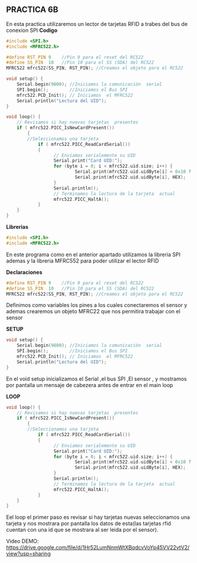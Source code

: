 ## PRACTICA 6B
En esta practica utilizaremos un lector de tarjetas RFID a trabes del bus de conexion SPI 
**Codigo**
```cpp
#include <SPI.h>
#include <MFRC522.h>

#define RST_PIN	9    //Pin 9 para el reset del RC522
#define SS_PIN	10   //Pin 10 para el SS (SDA) del RC522
MFRC522 mfrc522(SS_PIN, RST_PIN); //Creamos el objeto para el RC522

void setup() {
	Serial.begin(9600); //Iniciamos la comunicación  serial
	SPI.begin();        //Iniciamos el Bus SPI
	mfrc522.PCD_Init(); // Iniciamos  el MFRC522
	Serial.println("Lectura del UID");
}

void loop() {
	// Revisamos si hay nuevas tarjetas  presentes
	if ( mfrc522.PICC_IsNewCardPresent()) 
        {  
  		//Seleccionamos una tarjeta
            if ( mfrc522.PICC_ReadCardSerial()) 
            {
                  // Enviamos serialemente su UID
                  Serial.print("Card UID:");
                  for (byte i = 0; i < mfrc522.uid.size; i++) {
                          Serial.print(mfrc522.uid.uidByte[i] < 0x10 ? " 0" : " ");
                          Serial.print(mfrc522.uid.uidByte[i], HEX);   
                  } 
                  Serial.println();
                  // Terminamos la lectura de la tarjeta  actual
                  mfrc522.PICC_HaltA();         
            }      
	}	
}

```
**Librerias**

```cpp
#include <SPI.h>
#include <MFRC522.h>
```

En este programa como en el anterior apartado utilizamos la libreria SPI  ademas y la libreria MFRC552 para poder utilizar el lector RFID

**Declaraciones**
```cpp
#define RST_PIN	9    //Pin 9 para el reset del RC522
#define SS_PIN	10   //Pin 10 para el SS (SDA) del RC522
MFRC522 mfrc522(SS_PIN, RST_PIN); //Creamos el objeto para el RC522
```
Definimos como variables los pines a los cuales conectaremos el sensor y ademas crearemos un objeto MFRC22 que nos permitira trabajar con el sensor

**SETUP**
```cpp
void setup() {
	Serial.begin(9600); //Iniciamos la comunicación  serial
	SPI.begin();        //Iniciamos el Bus SPI
	mfrc522.PCD_Init(); // Iniciamos  el MFRC522
	Serial.println("Lectura del UID");
}
```
En el void setup inicializamos el Serial ,el bus SPI ,El sensor , y mostramos por pantalla un mensaje de cabezera antes de entrar en el main loop 


**LOOP**

```cpp
void loop() {
	// Revisamos si hay nuevas tarjetas  presentes
	if ( mfrc522.PICC_IsNewCardPresent()) 
        {  
  		//Seleccionamos una tarjeta
            if ( mfrc522.PICC_ReadCardSerial()) 
            {
                  // Enviamos serialemente su UID
                  Serial.print("Card UID:");
                  for (byte i = 0; i < mfrc522.uid.size; i++) {
                          Serial.print(mfrc522.uid.uidByte[i] < 0x10 ? " 0" : " ");
                          Serial.print(mfrc522.uid.uidByte[i], HEX);   
                  } 
                  Serial.println();
                  // Terminamos la lectura de la tarjeta  actual
                  mfrc522.PICC_HaltA();         
            }      
	}	
}
```

Eel loop el primer paso es revisar si hay tarjetas nuevas seleccionamos una tarjeta y nos mostrara por pantalla los datos de esta(las tarjetas rfid cuentan con una id que se mostrara al ser leida por el sensor).

Video DEMO: https://drive.google.com/file/d/1Hr52LumNnmWtXBqdcvVoYp45VV22vtV2/view?usp=sharing